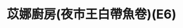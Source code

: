 ---
title: "苡娜廚房(夜市王白帶魚卷)(E6)"
description: "苡娜廚房(夜市王白帶魚卷)(E6)"
layout: shop
keywords:
  - 美食競賽
  - 台灣美食
  - 美食精選
datePublished: "2025-06-30"
dateModified: "2025-07-06"
city: "花蓮縣"
district: "花蓮市"
address: "花蓮縣花蓮市中山路福町夜市中山門E6"
phone: ""
geo: "23.972161470665803, 121.61263639038108"
google_map: "https://maps.app.goo.gl/9TAwfV8FBdSsy4JZ8"
footinder: "https://footinder.com.tw/%E8%8A%B1%E8%93%AE%E7%B8%A3%E8%8A%B1%E8%93%AE%E5%B8%82/362085/"
official: "https://www.facebook.com/Sefi.Ni.Ina/"
award:
  - name: "夜市王"
    year: "2024"
    entries:
      - nightMarket: "東大門夜市"
        food_type: "海鮮"
        rank: "第四名"

---